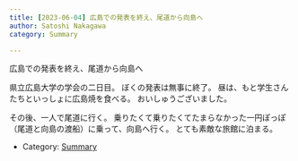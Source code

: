 ```yaml
---
title: [2023-06-04] 広島での発表を終え、尾道から向島へ
author: Satoshi Nakagawa
category: Summary

---
```


広島での発表を終え、尾道から向島へ

 県立広島大学の学会の二日目。
ぼくの発表は無事に終了。
昼は、もと学生さんたちといっしょに広島焼を食べる。
おいしゅうございました。

 その後、一人で尾道に行く。
乗りたくて乗りたくてたまらなかった一円ぽっぽ
（尾道と向島の渡船）に乗って、向島へ行く。
とても素敵な旅館に泊まる。

- Category: [Summary](https://merapano.github.io/categories.html#Summary)

